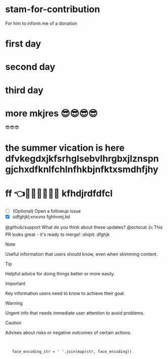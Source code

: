 # stam-for-contribution
For him to inform me of a donation

# first day
# second day
# third day
# more mkjres 😎😎😎😎
😎😎😎
# the summer vication is here dfvkegdxjkfsrhglsebvlhrgbxjlznspngjchxdfknlfchlnfhkbjnfktxsmdhfjhy
# ff 👈💪💪🎤😊😵🤪 kfhdjrdfdfcl
- [ ] \(Optional) Open a followup issue
- [X] sdfghjkl;xnxvnx
fghhnmj,kd

@github/support What do you think about these updates?
@octocat :+1: This PR looks great - it's ready to merge! :shipit:
dfghjk


[^1]: My reference.
[^2]: To add line breaks within a footnote, prefix new lines with 2 spaces.
  This is a second line



> [!NOTE]
> Useful information that users should know, even when skimming content.

> [!TIP]
> Helpful advice for doing things better or more easily.

> [!IMPORTANT]
> Key information users need to know to achieve their goal.

> [!WARNING]
> Urgent info that needs immediate user attention to avoid problems.

> [!CAUTION]
> Advises about risks or negative outcomes of certain actions.



 <br/>

       face_encoding_str = ' '.join(map(str, face_encoding))



